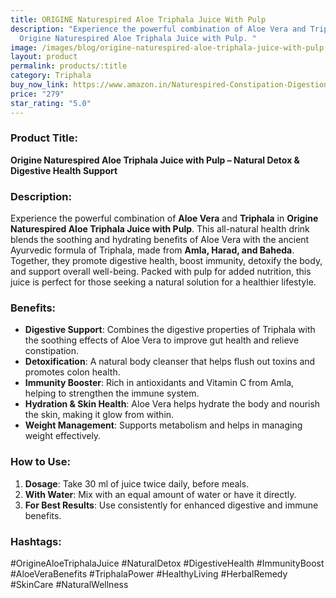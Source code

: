 ```yaml
---
title: ORIGINE Naturespired Aloe Triphala Juice With Pulp
description: "Experience the powerful combination of Aloe Vera and Triphala in
  Origine Naturespired Aloe Triphala Juice with Pulp. "
image: /images/blog/origine-naturespired-aloe-triphala-juice-with-pulp.jpg
layout: product
permalink: products/:title
category: Triphala
buy_now_link: https://www.amazon.in/Naturespired-Constipation-Digestion-Ayurvedic-including/dp/B09JZQ6Z56/ref=sr_1_59_sspa?crid=3AE0V1J1E19HZ&tag=ayushmonk-21
price: "279"
star_rating: "5.0"
---
```

### Product Title:
**Origine Naturespired Aloe Triphala Juice with Pulp – Natural Detox & Digestive Health Support**

### Description:
Experience the powerful combination of **Aloe Vera** and **Triphala** in **Origine Naturespired Aloe Triphala Juice with Pulp**. This all-natural health drink blends the soothing and hydrating benefits of Aloe Vera with the ancient Ayurvedic formula of Triphala, made from **Amla, Harad, and Baheda**. Together, they promote digestive health, boost immunity, detoxify the body, and support overall well-being. Packed with pulp for added nutrition, this juice is perfect for those seeking a natural solution for a healthier lifestyle.

### Benefits:
- **Digestive Support**: Combines the digestive properties of Triphala with the soothing effects of Aloe Vera to improve gut health and relieve constipation.
- **Detoxification**: A natural body cleanser that helps flush out toxins and promotes colon health.
- **Immunity Booster**: Rich in antioxidants and Vitamin C from Amla, helping to strengthen the immune system.
- **Hydration & Skin Health**: Aloe Vera helps hydrate the body and nourish the skin, making it glow from within.
- **Weight Management**: Supports metabolism and helps in managing weight effectively.

### How to Use:
1. **Dosage**: Take 30 ml of juice twice daily, before meals.
2. **With Water**: Mix with an equal amount of water or have it directly.
3. **For Best Results**: Use consistently for enhanced digestive and immune benefits.

### Hashtags:
#OrigineAloeTriphalaJuice #NaturalDetox #DigestiveHealth #ImmunityBoost #AloeVeraBenefits #TriphalaPower #HealthyLiving #HerbalRemedy #SkinCare #NaturalWellness
